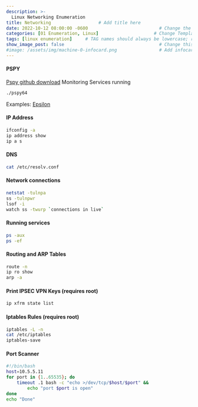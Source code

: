 ```yaml
---
description: >-
  Linux Networking Enumeration
title: Networking                  # Add title here
date: 2022-10-12 08:00:00 -0600                           # Change the date to match completion date
categories: [01 Enumeration, Linux]                     # Change Templates to Writeup
tags: [linux enumeration]     # TAG names should always be lowercase; replace template with writeup, and add relevant tags
show_image_post: false                                    # Change this to true
#image: /assets/img/machine-0-infocard.png                # Add infocard image here for post preview image
---
```

#### PSPY
[Pspy github download](https://github.com/DominicBreuker/pspy)
Monitoring Services running
```bash
./pspy64
```
Examples:
[Epsilon](https://shuciran.github.io/posts/Epsilon/#fnref:pspy)
#### IP Address
```bash
ifconfig -a
ip address show
ip a s
```

#### DNS
```bash
cat /etc/resolv.conf
```

#### Network connections
```bash
netstat -tulnpa
ss -tulnpwr
lsof -i
watch ss -twurp `connections in live`
```

#### Running services
```bash
ps -aux
ps -ef
```

#### Routing and ARP Tables
```bash
route -n
ip ro show
arp -a 
```

#### Print IPSEC VPN Keys (requires root)
```bash
ip xfrm state list
```

#### Iptables Rules (requires root)
```bash
iptables -L -n
cat /etc/iptables
iptables-save
```

#### Port Scanner
```bash
#!/bin/bash
host=10.5.5.11
for port in {1..65535}; do
    timeout .1 bash -c "echo >/dev/tcp/$host/$port" &&
        echo "port $port is open"
done
echo "Done"
```
